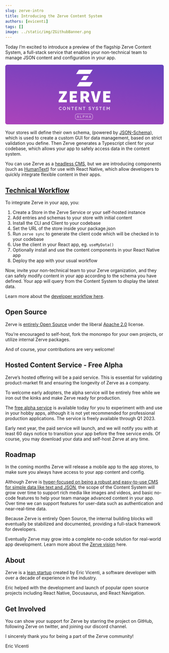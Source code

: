 ```yaml
---
slug: zerve-intro
title: Introducing the Zerve Content System
authors: [evicenti]
tags: []
image: ../static/img/ZGithubBanner.png
---
```


Today I’m excited to introduce a preview of the flagship Zerve Content System, a full-stack service that enables your non-technical team to manage JSON content and configuration in your app.

![Zerve Content System Alpha](../static/img/ZGithubBanner.png)

Your stores will define their own schema, (powered by [JSON-Schema](https://json-schema.org/)), which is used to create a custom GUI for data management, based on strict validation you define. Then Zerve generates a Typescript client for your codebase, which allows your app to safely access data in the content system.

You can use Zerve as a [headless CMS](https://docs.zerve.app/docs/intro#the-now-the-headless-content-management-system), but we are introducing components (such as [HumanText](https://docs.zerve.app/docs/zerve/human-text)) for use with React Native, which allow developers to quickly integrate flexible content in their apps.

## [Technical Workflow](https://docs.zerve.app/docs/get-started)

To integrate Zerve in your app, you:

1. Create a Store in the Zerve Service or your self-hosted instance
2. Add entries and schemas to your store with initial content
3. Install the CLI and Client to your codebase
4. Set the URL of the store inside your package.json
5. Run `zerve sync` to generate the client code which will be checked in to your codebase
6. Use the client in your React app, eg. `useMyData()`
7. Optionally install and use the content components in your React Native app
8. Deploy the app with your usual workflow

Now, invite your non-technical team to your Zerve organization, and they can safely modify content in your app according to the schema you have defined. Your app will query from the Content System to display the latest data.

Learn more about the [developer workflow here](https://docs.zerve.app/docs/get-started).

## Open Source

Zerve is [entirely Open Source](docs/about#open-source) under the liberal [Apache 2.0](https://github.com/zerve-app/zerve/blob/main/LICENSE.md) license.

You’re encouraged to self-host, fork the monorepo for your own projects, or utilize internal Zerve packages.

And of course, your contributions are very welcome!

## Hosted Content Service - Free Alpha

Zerve’s hosted offering will be a paid service. This is essential for validating product-market fit and ensuring the longevity of Zerve as a company.

To welcome early adopters, the alpha service will be entirely free while we iron out the kinks and make Zerve ready for production.

The [free alpha service](https://alpha.zerve.dev) is available today for you to experiment with and use in your hobby apps, although it is not yet recommended for professional production applications. The service is freely available through Q1 2023.

Early next year, the paid service will launch, and we will notify you with at least 60 days notice to transition your app before the free service ends. Of course, you may download your data and self-host Zerve at any time.

## Roadmap

In the coming months Zerve will release a mobile app to the app stores, to make sure you always have access to your app content and config.

Although Zerve is [hyper-focused on being a robust and easy-to-use CMS for simple data like text and JSON](/docs/roadmap), the scope of the Content System will grow over time to support rich media like images and videos, and basic no-code features to help your team manage advanced content in your app. Over time we can support features for user-data such as authentication and near-real-time data.

Because Zerve is entirely Open Source, the internal building blocks will eventually be stabilized and documented, providing a full-stack framework for developers.

Eventually Zerve may grow into a complete no-code solution for real-world app development. Learn more about the [Zerve vision](/docs/vision) here.

## About

Zerve is a [lean startup](https://github.com/zerve-app/zerve/blob/main/LICENSE.md) created by Eric Vicenti, a software developer with over a decade of experience in the industry.

Eric helped with the development and launch of popular open source projects including React Native, Docusaurus, and React Navigation.

## Get Involved

You can show your support for Zerve by starring the project on GitHub, following Zerve on twitter, and joining our discord channel.

I sincerely thank you for being a part of the Zerve community!

Eric Vicenti
